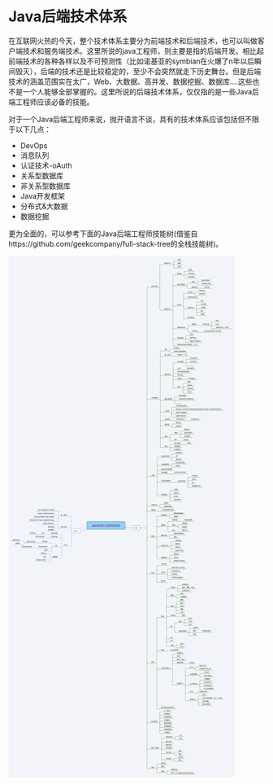 # Java后端技术体系

在互联网火热的今天，整个技术体系主要分为前端技术和后端技术，也可以叫做客户端技术和服务端技术。这里所说的java工程师，则主要是指的后端开发。相比起前端技术的各种各样以及不可预测性（比如诺基亚的symbian在火爆了n年以后瞬间毁灭），后端的技术还是比较稳定的，至少不会突然就走下历史舞台。但是后端技术的涵盖范围实在太广，Web、大数据、高并发、数据挖掘、数据库....这些也不是一个人能够全部掌握的。这里所说的后端技术体系，仅仅指的是一些Java后端工程师应该必备的技能。

对于一个Java后端工程师来说，抛开语言不谈，具有的技术体系应该包括但不限于以下几点：

- DevOps
- 消息队列
- 认证技术-oAuth
- 关系型数据库
- 非关系型数据库
- Java开发框架
- 分布式&大数据
- 数据挖掘

更为全面的，可以参考下面的Java后端工程师技能树(借鉴自https://github.com/geekcompany/full-stack-tree的全栈技能树)。

![java-skill-tree](../images/java-skill-tree.png)


